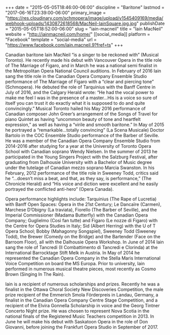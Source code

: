 +++
date = "2015-05-05T18:46:00-06:00"
discipline = "Baritone"
lastmod = "2017-06-16T23:39:00-06:00"
primary_image = "https://res.cloudinary.com/schmopera/image/upload/v1545409169/media/webhook-uploads/1430872618568/MacNeil-IainSquare.jpg.jpg"
publishDate = "2015-05-05T18:52:00-06:00"
slug = "iain-macneil"
title = "Iain MacNeil"
website = "http://iainmacneil.com/home/"
[[social_media]]
platform = "Facebook"
template = "social-media"
url = "https://www.facebook.com/iain.macneil.9?fref=ts"
+++

Canadian baritone Iain MacNeil “is a singer to be reckoned with” (Musical Toronto). He recently made his debut with Vancouver Opera in the title role of The Marriage of Figaro, and in March he was a national semi finalist in the Metropolitan Opera National Council auditions. In February of 2016 Iain sang the title role in the Canadian Opera Company Ensemble Studio performance of The Marriage of Figaro with a “clear and piercing tone” (Schmopera). He debuted the role of Tarquinius with the Banff Centre in July of 2016, and the Calgary Herald wrote: “He had the vocal power to make me feel I was in the presence of a master…His is a voice so sure of itself you can trust it do exactly what it is supposed to do and quite convincingly.” Musical Toronto hailed his May 2016 performance of Canadian composer John Greer’s arrangement of the Songs of Travel for piano Quintet as having “uncommon beauty of tone and heartfelt expression,” as well as having a “virile and smooth baritone.” In May of 2015 he portrayed a “remarkable…totally convincing” (La Scena Musicale) Doctor Bartolo in the COC Ensemble Studio performance of the Barber of Seville. He was a member of the Canadian Opera Company Ensemble Studio from 2014-2016 after studying for a year at the University of Toronto Opera School with Canadian soprano Wendy Nielsen. In the summer of 2013 he participated in the Young Singers Project with the Salzburg Festival, after graduating from Dalhousie University with a Bachelor of Music degree under the tutelage of Canadian mezzo soprano Marcia Swanston. In his February, 2012 performance of the title role in Sweeney Todd, critics said he “…doesn’t miss a beat, and that, as they say, is performance,” (The Chronicle Herald) and “His voice and diction were excellent and he easily portrayed the conflicted anti-hero” (Opera Canada).

Opera performance highlights include: Tarquinius (The Rape of Lucretia) with Banff Open Spaces: Opera in the 21st Century; Le Dancaïre (Carmen), Marchese D’Obigny (La traviata), Fiorello (The Barber of Seville), and the Imperial Commissioner (Madama Butterfly) with the Canadian Opera Company; Guglielmo (Così fan tutte) and Figaro (Le nozze di Figaro) with the Centre for Opera Studies in Italy; Sid (Albert Herring) with the U of T Opera School; Bobby (Mahagonny Songspiel), Sweeney Todd (Sweeney Todd), the Brewer (Comedy on the Bridge) and the Bartender (Face on the Barroom Floor), all with the Dalhousie Opera Workshop. In June of 2014 Iain sang the role of Tancredi (Il Combattimento di Tancredi e Clorinda) at the International Barrocktage Stift Melk in Austria. In May of 2014 he represented the Canadian Opera Company in the Stella Maris International Voice Competition on board the MS Europa. Prior to university, Iain performed in numerous musical theatre pieces, most recently as Cosmo Brown (Singing In The Rain).

Iain is a recipient of numerous scholarships and prizes. Recently he was a finalist in the Ottawa Choral Society New Discoveries Competition, the male prize recipient of the Emmerich Smola Förderpreis in Landau, Germany, a finalist in the Canadian Opera Company Centre Stage Competition, and a recipient of the Elvira Gonnella Scholarship in voice and the Georg Tintner Concerto Night prize. He was chosen to represent Nova Scotia in the national finals of the Registered Music Teachers competition in 2013. In June he will make his debut with Saskatoon Opera in the role of Don Giovanni, before joining the Frankfurt Opera Studio in September of 2017.
